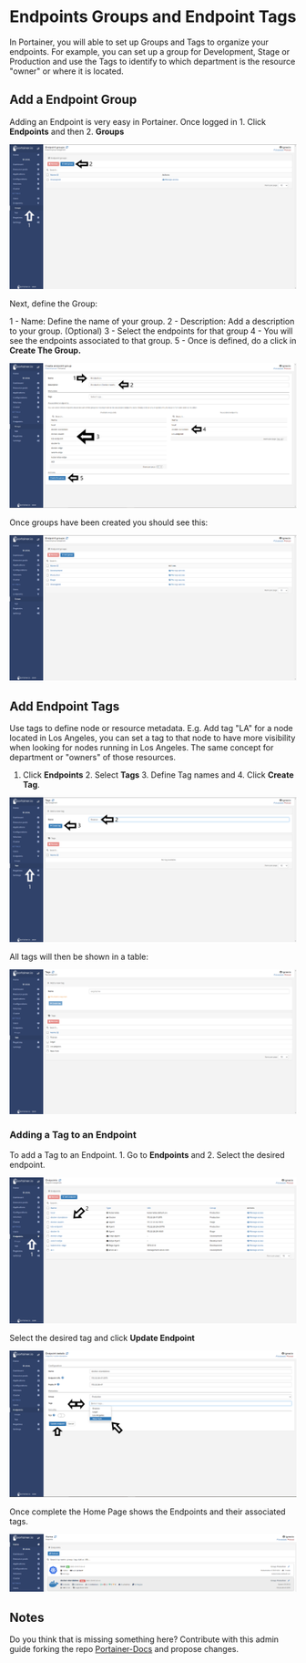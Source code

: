 # Endpoints Groups and Endpoint Tags

In Portainer, you will able to set up Groups and Tags to organize your endpoints. For example, you can set up a group for Development, Stage or Production and use the Tags to identify to which department is the resource "owner" or where it is located.

## Add a Endpoint Group

Adding an Endpoint is very easy in Portainer. Once logged in 1. Click <b>Endpoints</b> and then 2. <b>Groups</b>

![groups](assets/groups_1.png)

Next, define the Group:

1 - Name: Define the name of your group. 
2 - Description: Add a description to your group. (Optional)
3 - Select the endpoints for that group
4 - You will see the endpoints associated to that group. 
5 - Once is defined, do a click in <b>Create The Group.</b>

![groups](assets/groups_2.png)

Once groups have been created you should see this:

![groups](assets/groups_3.png)

## Add Endpoint Tags

Use tags to define node or resource metadata. E.g. Add tag "LA" for a node located in Los Angeles, you can set a tag to that node to have more visibility when looking for nodes running in Los Angeles. The same concept for department or "owners" of those resources.

1. Click <b>Endpoints</b> 2. Select <b>Tags</b> 3. Define Tag names and 4. Click <b>Create Tag</b>.

![groups](assets/groups_4.png)

All tags will then be shown in a table:

![groups](assets/groups_5.png)

### Adding a Tag to an Endpoint

To add a Tag to an Endpoint. 1. Go to <b>Endpoints</b> and 2. Select the desired endpoint.

![groups](assets/groups_6.png)

Select the desired tag and click <b>Update Endpoint</b>

![groups](assets/groups_7.png)

Once complete the Home Page shows the Endpoints and their associated tags.

![groups](assets/groups_8.png)

## Notes

Do you think that is missing something here? Contribute with this admin guide forking the repo [Portainer-Docs](https://github.com/portainer/portainer-docs) and propose changes.